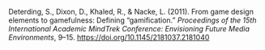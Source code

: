 Deterding, S., Dixon, D., Khaled, R., & Nacke, L. (2011). From game design elements to gamefulness: Defining “gamification.” _Proceedings of the 15th International Academic MindTrek Conference: Envisioning Future Media Environments_, 9–15. https://doi.org/10.1145/2181037.2181040
